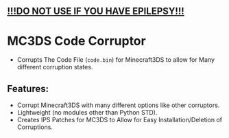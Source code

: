 ## <ins>!!!DO NOT USE IF YOU HAVE EPILEPSY!!!</ins>
# MC3DS Code Corruptor
- Corrupts The Code File (`code.bin`) for Minecraft3DS to allow for Many different corruption states.

## Features:
- Corrupt Minecraft3DS with many different options like other corruptors.
- Lightweight (no modules other than Python STD).
- Creates IPS Patches for MC3DS to Allow for Easy Installation/Deletion of Corruptions.
